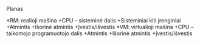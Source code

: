 Planas

*RM: realioji mašina
 +CPU – sisteminė dalis
 +Sisteminiai kiti įrenginiai
 +Atmintis
 +Išorinė atmintis
 +Įvestis/išvestis
*VM: virtualioji mašina
 +CPU – taikomojo programuotojo dalis
 +Atmintis
 +Išorinė atmintis
 +Įvestis/išvestis
